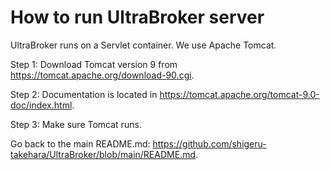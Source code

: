 # How to run UltraBroker server

UltraBroker runs on a Servlet container. We use Apache Tomcat.

Step 1: Download Tomcat version 9 from https://tomcat.apache.org/download-90.cgi.

Step 2: Documentation is located in https://tomcat.apache.org/tomcat-9.0-doc/index.html.

Step 3: Make sure Tomcat runs.

Go back to the main README.md: https://github.com/shigeru-takehara/UltraBroker/blob/main/README.md.
